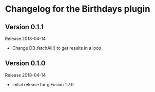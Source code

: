# Changelog for the Birthdays plugin
## Version 0.1.1
Release 2018-04-14
- Change DB_fetchAll() to get results in a loop

## Version 0.1.0
Release 2018-04-14
- Initial release for glFusion 1.7.0
